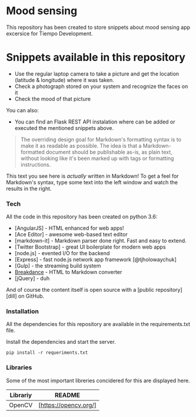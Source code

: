 # Mood sensing

This repository has been created to store snippets about mood sensing app excersice for Tiempo Development.

# Snippets available in this repository

  - Use the regular laptop camera to take a picture and get the location (latitude & longitude) where it was taken.
  - Check a photograph stored on your system and recognize the faces on it
  - Check the mood of that picture


You can also:
  - You can find an Flask REST API instalation where can be added or executed the mentioned snippets above.


> The overriding design goal for Markdown's
> formatting syntax is to make it as readable
> as possible. The idea is that a
> Markdown-formatted document should be
> publishable as-is, as plain text, without
> looking like it's been marked up with tags
> or formatting instructions.

This text you see here is *actually* written in Markdown! To get a feel for Markdown's syntax, type some text into the left window and watch the results in the right.

### Tech

All the code in this repository has been created on python 3.6:

* [AngularJS] - HTML enhanced for web apps!
* [Ace Editor] - awesome web-based text editor
* [markdown-it] - Markdown parser done right. Fast and easy to extend.
* [Twitter Bootstrap] - great UI boilerplate for modern web apps
* [node.js] - evented I/O for the backend
* [Express] - fast node.js network app framework [@tjholowaychuk]
* [Gulp] - the streaming build system
* [Breakdance](http://breakdance.io) - HTML to Markdown converter
* [jQuery] - duh

And of course the content itself is open source with a [public repository][dill]
 on GitHub.

### Installation

All the dependencies for this repository are available in the requirements.txt file.

Install the dependencies and start the server.

```
pip install -r requeriments.txt
```

### Libraries

Some of the most important libreries concidered for this are displayed here.

| Librariy | README |
| ------ | ------ |
| OpenCV | [https://opencv.org/] |
